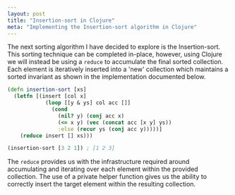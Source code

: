 ```yaml
---
layout: post
title: "Insertion-sort in Clojure"
meta: "Implementing the Insertion-sort algorithm in Clojure"
---
```


The next sorting algorithm I have decided to explore is the Insertion-sort.
This sorting technique can be completed in-place, however, using Clojure we will instead be using a `reduce` to accumulate the final sorted collection.
Each element is iteratively inserted into a 'new' collection which maintains a sorted invariant as shown in the implementation documented below.
<!--more-->

```clojure
(defn insertion-sort [xs]
  (letfn [(insert [col x]
            (loop [[y & ys] col acc []]
              (cond
                (nil? y) (conj acc x)
                (<= x y) (vec (concat acc [x y] ys))
                :else (recur ys (conj acc y)))))]
    (reduce insert [] xs)))

(insertion-sort [3 2 1]) ; [1 2 3]
```

The `reduce` provides us with the infrastructure required around accumulating and iterating over each element within the provided collection.
The use of a private helper function gives us the ability to correctly insert the target element within the resulting collection.
